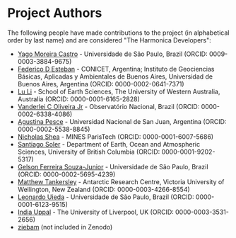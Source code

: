 # Project Authors

The following people have made contributions to the project (in alphabetical
order by last name) and are considered "The Harmonica Developers":

* [Yago Moreira Castro](https://github.com/YagoMCastro) - Universidade de São Paulo, Brazil (ORCID: 0009-0003-3884-9675)
* [Federico D Esteban](https://github.com/Esteban82) - CONICET, Argentina; Instituto de Geociencias Básicas, Aplicadas y Ambientales de Buenos Aires, Universidad de Buenos Aires, Argentina (ORCID: 0000-0002-0641-7371)
* [Lu Li](https://github.com/LL-Geo) - School of Earth Sciences, The University of Western Australia, Australia (ORCID: 0000-0001-6165-2828)
* [Vanderlei C Oliveira Jr](https://github.com/birocoles) - Observatório Nacional, Brazil (ORCID: 0000-0002-6338-4086)
* [Agustina Pesce](https://github.com/aguspesce) - Universidad Nacional de San Juan, Argentina (ORCID: 0000-0002-5538-8845)
* [Nicholas Shea](https://github.com/nshea3) - MINES ParisTech (ORCID: 0000-0001-6007-5686)
* [Santiago Soler](https://github.com/santisoler) - Department of Earth, Ocean and Atmospheric Sciences, University of British Columbia (ORCID: 0000-0001-9202-5317)
* [Gelson Ferreira Souza-Junior](https://github.com/Souza-junior) - Universidade de São Paulo, Brazil (ORCID: 0000-0002-5695-4239)
* [Matthew Tankersley](https://github.com/mdtanker) - Antarctic Research Centre, Victoria University of Wellington, New Zealand (ORCID: 0000-0003-4266-8554)
* [Leonardo Uieda](https://github.com/leouieda) - Universidade de São Paulo, Brazil (ORCID: 0000-0001-6123-9515)
* [India Uppal](https://github.com/indiauppal) - The University of Liverpool, UK (ORCID: 0000-0003-3531-2656)
* [ziebam](https://github.com/ziebam) (not included in Zenodo)
